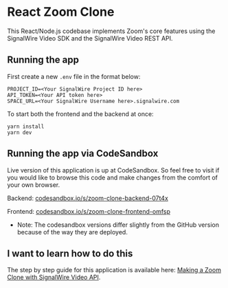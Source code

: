 # React Zoom Clone

This React/Node.js codebase implements Zoom's core features using the SignalWire Video SDK and the SignalWire Video REST API.

## Running the app

First create a new `.env` file in the format below:

```
PROJECT_ID=<Your SignalWire Project ID here>
API_TOKEN=<Your API token here>
SPACE_URL=<Your SignalWire Username here>.signalwire.com
```

To start both the frontend and the backend at once:

```
yarn install
yarn dev
```

## Running the app via CodeSandbox

Live version of this application is up at CodeSandbox. So feel free to visit if you would like to browse this code and make changes from the comfort of your own browser.

Backend: [codesandbox.io/s/zoom-clone-backend-07t4x](https://codesandbox.io/s/zoom-clone-backend-07t4x)

Frontend: [codesandbox.io/s/zoom-clone-frontend-omfsp](https://codesandbox.io/s/zoom-clone-frontend-omfsp)

- Note: The codesandbox versions differ slightly from the GitHub version because of the way they are deployed.

## I want to learn how to do this

The step by step guide for this application is available here: [Making a Zoom Clone with SignalWire Video API](https://developer.signalwire.com/apis/docs/making-a-zoom-clone-with-signalwire-video-apis).
